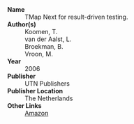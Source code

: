 
<dl>
	<dt><strong>Name</strong></dt>
	<dd>TMap Next for result-driven testing.</dd>
	<dt><strong>Author(s)</strong></dt>
	<dd>Koomen, T.</dd>
	<dd>van der Aalst, L.</dd>
	<dd>Broekman, B.</dd>
	<dd>Vroon, M.</dd>
	<dt><strong>Year</strong></dt>
	<dd>2006</dd>
	<dt><strong>Publisher</strong></dt>
	<dd>UTN Publishers</dd>
	<dt><strong>Publisher Location</strong></dt>
	<dd>The Netherlands</dd>
	<dt><strong>Other Links</strong></dt>
	<dd><a href="https://www.amazon.com/TMap-Next-result-driven-testing-Koomen/dp/9072194802">Amazon</a><dd>
</dl>
